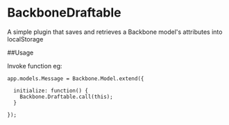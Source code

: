 BackboneDraftable
=================

A simple plugin that saves and retrieves a Backbone model's attributes into localStorage

##Usage

Invoke function eg: 

```
app.models.Message = Backbone.Model.extend({

  initialize: function() {
    Backbone.Draftable.call(this);
  }

});
```



